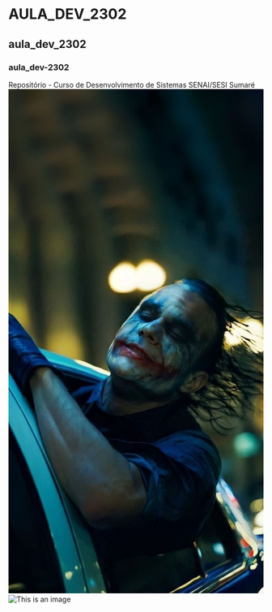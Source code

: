 # AULA_DEV_2302
## aula_dev_2302
### aula_dev-2302
Repositório - Curso de Desenvolvimento de Sistemas SENAI/SESI Sumaré
![This is an image](./IMG/foto2.jpg)
![This is an image](https://i.pinimg.com/564x/87/87/6b/87876bfa028d739223a2e7505dc19113.jpg)
